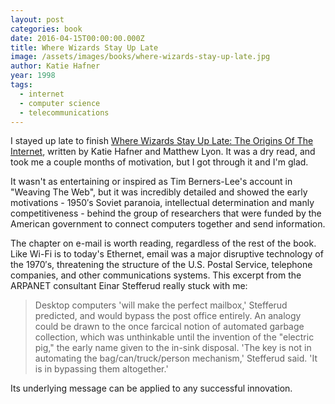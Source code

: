 ```yaml
---
layout: post
categories: book
date: 2016-04-15T00:00:00.000Z
title: Where Wizards Stay Up Late
image: /assets/images/books/where-wizards-stay-up-late.jpg
author: Katie Hafner
year: 1998
tags:
  - internet
  - computer science
  - telecommunications
---
```


I stayed up late to finish [Where Wizards Stay Up Late: The Origins Of The Internet](https://www.amazon.com/Where-Wizards-Stay-Up-Late/dp/0684832674), written by Katie Hafner and Matthew Lyon. It was a dry read, and took me a couple months of motivation, but I got through it and I'm glad.

It wasn't as entertaining or inspired as Tim Berners-Lee's account in "Weaving The Web", but it was incredibly detailed and showed the early motivations - 1950′s Soviet paranoia, intellectual determination and manly competitiveness - behind the group of researchers that were funded by the American government to connect computers together and send information.

The chapter on e-mail is worth reading, regardless of the rest of the book. Like Wi-Fi is to today's Ethernet, email was a major disruptive technology of the 1970′s, threatening the structure of the U.S. Postal Service, telephone companies, and other communications systems. This excerpt from the ARPANET consultant Einar Stefferud really stuck with me:

> Desktop computers 'will make the perfect mailbox,' Stefferud predicted, and would bypass the post office entirely. An analogy could be drawn to the once farcical notion of automated garbage collection, which was unthinkable until the invention of the "electric pig," the early name given to the in-sink disposal. 'The key is not in automating the bag/can/truck/person mechanism,' Stefferud said. 'It is in bypassing them altogether.'

Its underlying message can be applied to any successful innovation.

